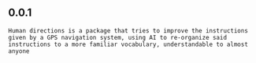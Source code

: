 ## 0.0.1
    Human directions is a package that tries to improve the instructions given by a GPS navigation system, using AI to re-organize said instructions to a more familiar vocabulary, understandable to almost anyone
